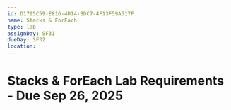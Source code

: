 ```yaml
---
id: D1795C59-E816-4D14-BDC7-4F13F59A517F
name: Stacks & ForEach
type: lab
assignDay: SF31
dueDay: SF32
location: 
---
```


# Stacks & ForEach Lab Requirements - Due Sep 26, 2025

